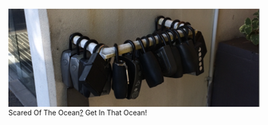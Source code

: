 <img
  src="https://raw.githubusercontent.com/sotogito/sotogito/main/asserts/a_lock_that_keeps_the_key.png"
  alt="sukipi keycap"
/>
Scared Of The Ocean[?](https://medium.com/@sukipiofsotogito) Get In That Ocean!

<!--
**sotogito/sotogito** is a ✨ _special_ ✨ repository because its `README.md` (this file) appears on your GitHub profile.

Here are some ideas to get you started:

- 🔭 I’m currently working on ...
- 🌱 I’m currently learning ...
- 👯 I’m looking to collaborate on ...
- 🤔 I’m looking for help with ...
- 💬 Ask me about ...
- 📫 How to reach me: ...
- 😄 Pronouns: ...
- ⚡ Fun fact: ...

<div align="center">
  <h2>
    <em>🏡 Welcome to sukipi village 🕊️</em>
  </h2>
  <img src="https://raw.githubusercontent.com/sotogito/sotogito/main/asserts/sukipi_village_hello.gif" />
</div>

https://github.com/sotogito/sotogito/blob/main/asserts/keycap_sukipi.jpg

-->
